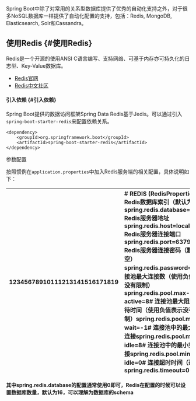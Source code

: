 Spring Boot中除了对常用的关系型数据库提供了优秀的自动化支持之外，对于很多NoSQL数据库一样提供了自动化配置的支持，包括：Redis, MongoDB, Elasticsearch, Solr和Cassandra。

## 使用Redis {#使用Redis}

Redis是一个开源的使用ANSI C语言编写、支持网络、可基于内存亦可持久化的日志型、Key-Value数据库。

* [Redis官网](http://redis.io/)
* [Redis中文社区](http://www.redis.cn/)

#### 引入依赖 {#引入依赖}

Spring Boot提供的数据访问框架Spring Data Redis基于Jedis。可以通过引入`spring-boot-starter-redis`来配置依赖关系。

```
<dependency>
    <groupId>org.springframework.boot</groupId>
    <artifactId>spring-boot-starter-redis</artifactId>
</dependency>
```

参数配置

按照惯例在`application.properties`中加入Redis服务端的相关配置，具体说明如下：

| 12345678910111213141516171819 | \# REDIS \(RedisProperties\)\# Redis数据库索引（默认为0）spring.redis.database=0\# Redis服务器地址spring.redis.host=localhost\# Redis服务器连接端口spring.redis.port=6379\# Redis服务器连接密码（默认为空）spring.redis.password=\# 连接池最大连接数（使用负值表示没有限制）spring.redis.pool.max-active=8\# 连接池最大阻塞等待时间（使用负值表示没有限制）spring.redis.pool.max-wait=-1\# 连接池中的最大空闲连接spring.redis.pool.max-idle=8\# 连接池中的最小空闲连接spring.redis.pool.min-idle=0\# 连接超时时间（毫秒）spring.redis.timeout=0 |
| :--- | :--- |


**其中spring.redis.database的配置通常使用0即可，Redis在配置的时候可以设置数据库数量，默认为16，可以理解为数据库的schema**



